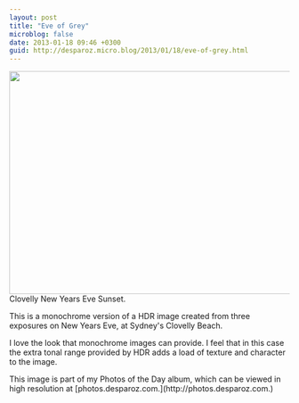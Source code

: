 ```yaml
---
layout: post
title: "Eve of Grey"
microblog: false
date: 2013-01-18 09:46 +0300
guid: http://desparoz.micro.blog/2013/01/18/eve-of-grey.html
---
```

<p><a href="http://500px.com/photo/23449157"><img height="400" alt="" width="600" src="http://pcdn.500px.net/23449157/a8ac5c968cf471df13cf2fe11defb4a9eaf36271/4.jpg" /></a>
Clovelly New Years Eve Sunset.</p>
<p>This is a monochrome version of a HDR image created from three exposures on New Years Eve, at Sydney's Clovelly Beach.</p>
<p>I love the look that monochrome images can provide. I feel that in this case the extra tonal range provided by HDR adds a load of texture and character to the image.</p>
<p>This image is part of my Photos of the Day album, which can be viewed in high resolution at [photos.desparoz.com.](http://photos.desparoz.com.)</p>
